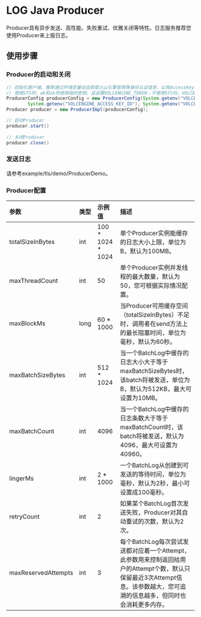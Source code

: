 # LOG Java Producer

Producer具有异步发送、高性能、失败重试、优雅关闭等特性。日志服务推荐您使用Producer来上报日志。

## 使用步骤

### Producer的启动和关闭

```java
// 初始化客户端，推荐通过环境变量动态获取火山引擎密钥等身份认证信息，以免AccessKey硬编码引发数据安全风险。详细说明请参考 https://www.volcengine.com/docs/6470/1166455
// 使用STS时，ak和sk均使用临时密钥，且设置VOLCENGINE_TOKEN；不使用STS时，VOLCENGINE_TOKEN部分传空
ProducerConfig producerConfig = new ProducerConfig(System.getenv("VOLCENGINE_ENDPOINT"), System.getenv("VOLCENGINE_REGION"),
        System.getenv("VOLCENGINE_ACCESS_KEY_ID"), System.getenv("VOLCENGINE_ACCESS_KEY_SECRET"), null);
Producer producer = new ProducerImpl(producerConfig);

// 启动Producer
producer.start()
        
// 关闭Producer
producer.close()
```

### 发送日志

请参考example/tls/demo/ProducerDemo。

### Producer配置

| 参数                  | 类型   | 示例值               | 描述                                                                                                   |
|:--------------------|:-----|:------------------|:-----------------------------------------------------------------------------------------------------|
| totalSizeInBytes    | int  | 100 * 1024 * 1024 | 单个Producer实例能缓存的日志大小上限，单位为B，默认为100MB。                                                                |
| maxThreadCount      | int  | 50                | 单个Producer实例并发线程的最大数量，默认为50，您可根据实际情况配置。                                                              |
| maxBlockMs          | long | 60 * 1000         | 当Producer可用缓存空间（totalSizeInBytes）不足时，调用者在send方法上的最长阻塞时间，单位为毫秒，默认为60秒。                                |
| maxBatchSizeBytes   | int  | 512 * 1024        | 当一个BatchLog中缓存的日志大小大于等于maxBatchSizeBytes时，该batch将被发送，单位为B，默认为512KB，最大可设置为10MB。                       |
| maxBatchCount       | int  | 4096              | 当一个BatchLog中缓存的日志条数大于等于maxBatchCount时，该batch将被发送，默认为4096，最大可设置为40960。                                |
| lingerMs            | int  | 2 * 1000          | 一个BatchLog从创建到可发送的等待时间，单位为毫秒，默认为2秒，最小可设置成100毫秒。                                                      |
| retryCount          | int  | 2                 | 如果某个BatchLog首次发送失败，Producer对其自动重试的次数，默认为2次。                                                          |
| maxReservedAttempts | int  | 3                 | 每个BatchLog每次尝试发送都对应着一个Attempt，此参数用来控制返回给用户的Attempt个数，默认只保留最近3次Attempt信息。该参数越大，您可追溯的信息越多，但同时也会消耗更多内存。 |
